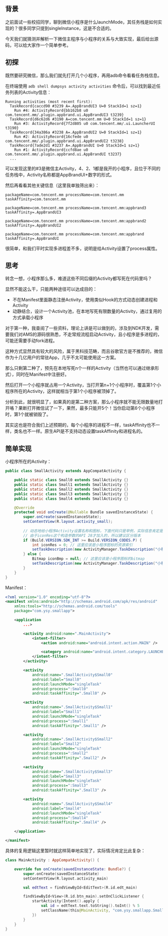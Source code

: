 ## 背景
之前面试一些校招同学，聊到微信小程序是什么launchMode，其任务栈是如何实现的？很多同学只提到singleInstance，这是不合适的。

今天我们就猜测并解析一下微信主程序与小程序的关系与大致实现，最后给出源码，可以给大家作一个简单参考。

## 初探
既然要研究微信，那么我们就先打开几个小程序，再用adb命令看看任务栈信息。

在终端使用 `adb shell dumpsys activity activities` 命令后，可以找到最近任务列表的Activity信息：
```
Running activities (most recent first):
  TaskRecord{caccd90 #3239 A=.AppBrandUI3 U=0 StackId=1 sz=1}
    Run #4: ActivityRecord{bb162b8 u0 com.tencent.mm/.plugin.appbrand.ui.AppBrandUI3 t3239}
  TaskRecord{d6c62d6 #3190 A=com.tencent.mm U=0 StackId=1 sz=1}
    Run #3: ActivityRecord{7f2d805 u0 com.tencent.mm/.ui.LauncherUI t3190}
  TaskRecord{34a386a #3238 A=.AppBrandUI2 U=0 StackId=1 sz=1}
    Run #2: ActivityRecord{16cfede u0 com.tencent.mm/.plugin.appbrand.ui.AppBrandUI2 t3238}
  TaskRecord{7ade2d1 #3237 A=.AppBrandUI U=0 StackId=1 sz=1}
    Run #1: ActivityRecord{ccfd8ae u0 com.tencent.mm/.plugin.appbrand.ui.AppBrandUI t3237}
  ...
```
可以发现这里的#3是微信主Activity，4、2、1都是我开的小程序，且位于不同的任务栈中，Activity名称都是AppBrandUI+数字的形式。

然后再看看其他关键信息（这里我单独筛出来）：
```
packageName=com.tencent.mm processName=com.tencent.mm
taskAffinity=com.tencent.mm

packageName=com.tencent.mm processName=com.tencent.mm:appbrand3
taskAffinity=.AppBrandUI3

packageName=com.tencent.mm processName=com.tencent.mm:appbrand2
taskAffinity=.AppBrandUI2

packageName=com.tencent.mm processName=com.tencent.mm:appbrand
taskAffinity=.AppBrandUI
```
很简单，和我们平时实现多进程差不多，说明是给Activity设置了process属性。

## 思考
转念一想，小程序那么多，难道这些不同后缀的Activity都写死在代码里吗？

显然不能这么干，只能两种途径可以达成目的：
- 不在Manifest里面静态注册Activity，使用类似Hook的方式动态创建进程和Activity
- 动静结合，设计一个Activity池，在本地写死有限数量的Activity，通过复用的方式承载小程序

对于第一种，我查阅了一些资料，理论上讲是可以做到的，涉及到NDK开发，需要我们对AMS的源码很熟悉，不走常规流程启动Activity，且小程序是多进程的，可能还需要手动fork进程。

这种方式显然具有较大的风险，属于黑科技范畴，而且谷歌官方是不推荐的，微信作为十几亿用户的常驻App，几乎不太可能使用这一方案。

那么只剩第二种了，预先在本地写死n个一样的Activity（当然也可以通过继承形式），同时在Manifest中注册好。

然后打开一个小程序就占用一个Activity，当打开第n+1个小程序时，覆盖第1个小程序所在的Activity，这样就相当于第1个小程序被顶掉了。

分析到此，就很明显了，如果真的是第二种方案，那么小程序就不能无限数量地打开咯？果断打开微信试了一下，果然，最多只能开5个！当你启动第6个小程序时，第1个就被销毁了。

其实这也是符合我们上述预期的，每个小程序的进程不一样，taskAffinity也不一样，类名也不一样。原生API是不支持动态设置taskAffinity和进程名的。

## 简单实现
小程序所在的Activity：
```java
public class SmallActivity extends AppCompatActivity {

    public static class Small0 extends SmallActivity {}
    public static class Small1 extends SmallActivity {}
    public static class Small2 extends SmallActivity {}
    public static class Small3 extends SmallActivity {}
    public static class Small4 extends SmallActivity {}

    @Override
    protected void onCreate(@Nullable Bundle savedInstanceState) {
        super.onCreate(savedInstanceState);
        setContentView(R.layout.activity_small);
        
        // 动态地给小程序Activity设置名称和图标，下面代码只是举例，实际信息肯定是动态获取的
        // 由于iconRes这个构造参数的API 28才加入的，所以建议区分版本
        if (Build.VERSION.SDK_INT >= Build.VERSION_CODES.P) {
            int iconRes = 0; // 这里应该是小程序图标的资源索引
            setTaskDescription(new ActivityManager.TaskDescription("小程序名", iconRes));
        } else {
            Bitmap iconBmp = null; // 这里应该是小程序图标的bitmap
            setTaskDescription(new ActivityManager.TaskDescription("小程序名", iconBmp));
        }
    }
}
```
Manifest：
```xml
<?xml version="1.0" encoding="utf-8"?>
<manifest xmlns:android="http://schemas.android.com/apk/res/android"
    xmlns:tools="http://schemas.android.com/tools"
    package="com.ysy.smallapp">

    <application
        ...>

        <activity android:name=".MainActivity">
            <intent-filter>
                <action android:name="android.intent.action.MAIN" />

                <category android:name="android.intent.category.LAUNCHER" />
            </intent-filter>
        </activity>

        <activity
            android:name=".SmallActivity$Small0"
            android:label="Small0"
            android:launchMode="singleTask"
            android:process=":Small0"
            android:taskAffinity=".Small0" />

        <activity
            android:name=".SmallActivity$Small1"
            android:label="Small1"
            android:launchMode="singleTask"
            android:process=":Small1"
            android:taskAffinity=".Small1" />

        <activity
            android:name=".SmallActivity$Small2"
            android:label="Small2"
            android:launchMode="singleTask"
            android:process=":Small2"
            android:taskAffinity=".Small2" />

        <activity
            android:name=".SmallActivity$Small3"
            android:label="Small3"
            android:launchMode="singleTask"
            android:process=":Small3"
            android:taskAffinity=".Small3" />

        <activity
            android:name=".SmallActivity$Small4"
            android:label="Small4"
            android:launchMode="singleTask"
            android:process=":Small4"
            android:taskAffinity=".Small4" />

    </application>

</manifest>
```
具体的复用逻辑这里暂时就这样简单地实现了，实际情况肯定比此复杂：
```kotlin
class MainActivity : AppCompatActivity() {

    override fun onCreate(savedInstanceState: Bundle?) {
        super.onCreate(savedInstanceState)
        setContentView(R.layout.activity_main)

        val edtText = findViewById<EditText>(R.id.edt_main)

        findViewById<View>(R.id.btn_main).setOnClickListener {
            startActivity(Intent().apply {
                val id = edtText.text.toString().toInt() % 5
                setClassName(this@MainActivity, "com.ysy.smallapp.SmallActivity\$Small$id")
            })
        }
    }
}
```
